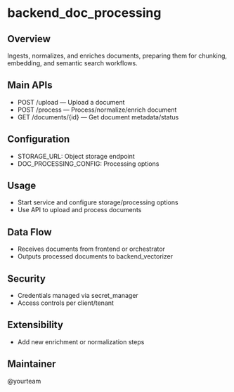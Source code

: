 # backend_doc_processing

## Overview
Ingests, normalizes, and enriches documents, preparing them for chunking, embedding, and semantic search workflows.

## Main APIs
- POST /upload — Upload a document
- POST /process — Process/normalize/enrich document
- GET /documents/{id} — Get document metadata/status

## Configuration
- STORAGE_URL: Object storage endpoint
- DOC_PROCESSING_CONFIG: Processing options

## Usage
- Start service and configure storage/processing options
- Use API to upload and process documents

## Data Flow
- Receives documents from frontend or orchestrator
- Outputs processed documents to backend_vectorizer

## Security
- Credentials managed via secret_manager
- Access controls per client/tenant

## Extensibility
- Add new enrichment or normalization steps

## Maintainer
@yourteam
